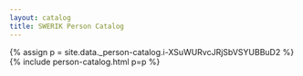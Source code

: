```yaml
---
layout: catalog
title: SWERIK Person Catalog
---
```

{% assign p = site.data._person-catalog.i-XSuWURvcJRjSbVSYUBBuD2 %}
{% include person-catalog.html p=p %}

